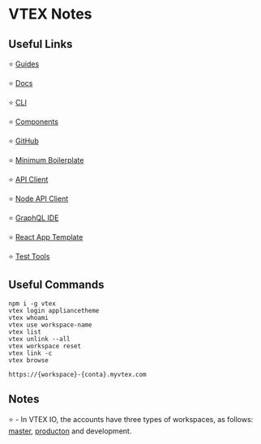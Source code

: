 
# VTEX Notes

## Useful Links

⭐ [Guides](https://developers.vtex.com/docs)

⭐ [Docs](https://vtex.io/docs)

⭐ [CLI](https://vtex.io/docs/recipes/development/vtex-io-cli-installation-and-command-reference/)

⭐ [Components](https://vtex.io/docs/components/all)

⭐ [GitHub](https://github.com/vtex-apps)

⭐ [Minimum Boilerplate](https://github.com/vtex-apps/minimum-boilerplate-theme)

⭐ [API Client](https://github.com/vtex/commerce-io-clients)

⭐ [Node API Client](https://github.com/vtex/node-vtex-api)

⭐ [GraphQL IDE](https://github.com/vtex-apps/admin-graphql-ide)

⭐ [React App Template](https://github.com/vtex-apps/react-app-template)

⭐ [Test Tools](https://github.com/vtex/test-tools/tree/master/examples)


## Useful Commands
```
npm i -g vtex
vtex login appliancetheme
vtex whoami
vtex use workspace-name
vtex list
vtex unlink --all
vtex workspace reset
vtex link -c
vtex browse
```
`https://{workspace}-{conta}.myvtex.com`

## Notes

⭐ - In VTEX IO, the accounts have three types of workspaces, as follows: [master](https://vtex.io/docs/recipes/store/promoting-a-workspace-to-master/), [producton](https://vtex.io/docs/recipes/store/creating-a-production-workspace) and development.